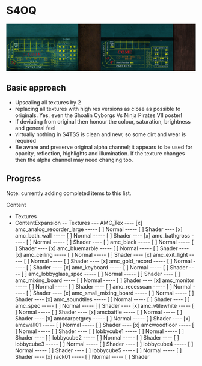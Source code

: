 # S4OQ

![Craps table, before and after](https://github.com/ukozdan/S4OQ/blob/master/Preview/barb_craptable_comparison.jpg)

## Basic approach

- Upscaling all textures by 2
- replacing all textures with high res versions as close as possible to originals. Yes, even the Shoalin Cyborgs Vs Ninja Pirates VII poster!
- If deviating from original then honour the colour, saturation, brightness and general feel
- virtually nothing in S4TSS is clean and new, so some dirt and wear is required
- Be aware and preserve original alpha channel; it appears to be used for opacity, reflection, highlights and illumination. If the texture changes then the alpha channel may need changing too. 

## Progress 

Note: currently adding completed items to this list. 

Content
- Textures
- ContentExpansion
-- Textures
--- AMC_Tex
---- [x] amc_analog_recorder_large
----- [ ] Normal
----- [ ] Shader
---- [x] amc_bath_wall
----- [ ] Normal
----- [ ] Shader
---- [x] amc_bathgross
----- [ ] Normal
----- [ ] Shader
---- [ ] amc_black
----- [ ] Normal
----- [ ] Shader
---- [x] amc_bluemarble
----- [ ] Normal
----- [ ] Shader
---- [x] amc_ceiling
----- [ ] Normal
----- [ ] Shader
---- [x] amc_exit_light
----- [ ] Normal
----- [ ] Shader
---- [x] amc_gold_record
----- [ ] Normal
----- [ ] Shader
---- [x] amc_keyboard
----- [ ] Normal
----- [ ] Shader
---- [ ] amc_lobbyglass_spec
----- [ ] Normal
----- [ ] Shader
---- [ ] amc_mixing_board
----- [ ] Normal
----- [ ] Shader
---- [x] amc_monitor
----- [ ] Normal
----- [ ] Shader
---- [ ] amc_recesscan
----- [ ] Normal
----- [ ] Shader
---- [x] amc_small_mixing_board
----- [ ] Normal
----- [ ] Shader
---- [x] amc_soundtiles
----- [ ] Normal
----- [ ] Shader
---- [ ] amc_spec
----- [ ] Normal
----- [ ] Shader
---- [x] amc_vtilewhite
----- [ ] Normal
----- [ ] Shader
---- [x] amcbaffle
----- [ ] Normal
----- [ ] Shader
---- [x] amccarpetgrey
----- [ ] Normal
----- [ ] Shader
---- [x] amcwall01
----- [ ] Normal
----- [ ] Shader
---- [x] amcwoodfloor
----- [ ] Normal
----- [ ] Shader
---- [ ] lobbycube1
----- [ ] Normal
----- [ ] Shader
---- [ ] lobbycube2
----- [ ] Normal
----- [ ] Shader
---- [ ] lobbycube3
----- [ ] Normal
----- [ ] Shader
---- [ ] lobbycube4
----- [ ] Normal
----- [ ] Shader
---- [ ] lobbycube5
----- [ ] Normal
----- [ ] Shader
---- [x] rack01
----- [ ] Normal
----- [ ] Shader
